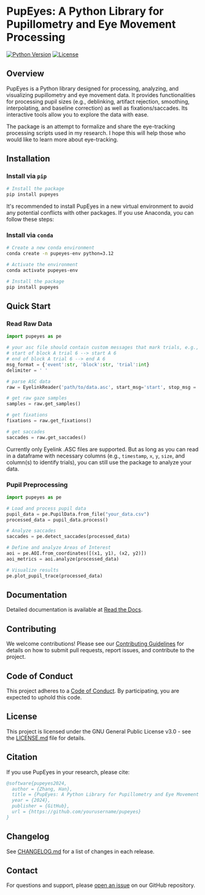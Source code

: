 # PupEyes: A Python Library for Pupillometry and Eye Movement Processing

[![Python Version](https://img.shields.io/badge/python-3.12-blue.svg)](https://python.org)
[![License](https://img.shields.io/badge/License-GPL%20v3-blue.svg)](LICENSE.md)

## Overview

PupEyes is a Python library designed for processing, analyzing, and visualizing pupillometry and eye movement data. It provides functionalities for processing pupil sizes (e.g., deblinking, artifact rejection, smoothing, interpolating, and baseline correction) as well as fixations/saccades. Its interactive tools allow you to explore the data with ease.

The package is an attempt to formalize and share the eye-tracking processing scripts used in my research. I hope this will help those who would like to learn more about eye-tracking.

## Installation

### Install via `pip`
```bash
# Install the package
pip install pupeyes
```
It's recommended to install PupEyes in a new virtual environment to avoid any potential conflicts with other packages. If you use Anaconda, you can follow these steps:

### Install via `conda`
```bash
# Create a new conda environment
conda create -n pupeyes-env python=3.12

# Activate the environment
conda activate pupeyes-env

# Install the package
pip install pupeyes
```

## Quick Start

### Read Raw Data

```python
import pupeyes as pe

# your asc file should contain custom messages that mark trials, e.g.,
# start of block A trial 6 --> start A 6
# end of block A trial 6 --> end A 6
msg_format = {'event':str, 'block':str, 'trial':int}
delimiter = ' '

# parse ASC data
raw = EyelinkReader('path/to/data.asc', start_msg='start', stop_msg = 'end', msg_format=msg_format, delimiter=delimiter)

# get raw gaze samples
samples = raw.get_samples()

# get fixations
fixations = raw.get_fixations()

# get saccades
saccades = raw.get_saccades()
```

Currently only Eyelink .ASC files are supported. But as long as you can read in a dataframe with necessary columns (e.g., `timestamp`, `x`, `y`, `size`, and column(s) to identify trials), you can still use the package to analyze your data. 

### Pupil Preprocessing

```python
import pupeyes as pe

# Load and process pupil data
pupil_data = pe.PupilData.from_file("your_data.csv")
processed_data = pupil_data.process()

# Analyze saccades
saccades = pe.detect_saccades(processed_data)

# Define and analyze Areas of Interest
aoi = pe.AOI.from_coordinates([(x1, y1), (x2, y2)])
aoi_metrics = aoi.analyze(processed_data)

# Visualize results
pe.plot_pupil_trace(processed_data)
```

## Documentation

Detailed documentation is available at [Read the Docs](https://pupeyes.readthedocs.io/).

## Contributing

We welcome contributions! Please see our [Contributing Guidelines](CONTRIBUTING.md) for details on how to submit pull requests, report issues, and contribute to the project.

## Code of Conduct

This project adheres to a [Code of Conduct](CONDUCT.md). By participating, you are expected to uphold this code.

## License

This project is licensed under the GNU General Public License v3.0 - see the [LICENSE.md](LICENSE.md) file for details.

## Citation

If you use PupEyes in your research, please cite:

```bibtex
@software{pupeyes2024,
  author = {Zhang, Han},
  title = {PupEyes: A Python Library for Pupillometry and Eye Movement Processing},
  year = {2024},
  publisher = {GitHub},
  url = {https://github.com/yourusername/pupeyes}
}
```

## Changelog

See [CHANGELOG.md](CHANGELOG.md) for a list of changes in each release.

## Contact

For questions and support, please [open an issue](https://github.com/yourusername/pupeyes/issues) on our GitHub repository.
